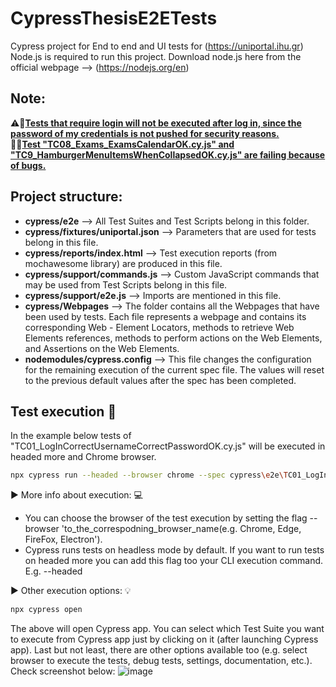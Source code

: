 # CypressThesisE2ETests  
Cypress project for End to end and UI tests for (https://uniportal.ihu.gr)  
Node.js is required to run this project. Download node.js here from the official webpage --> (https://nodejs.org/en)
## Note:  
⚠️🚩<u><strong>Tests that require login will not be executed after log in, since the password of my credentials is not pushed for security reasons.</strong></u>  
🚦🚫<u><strong>Test "TC08_Exams_ExamsCalendarΟΚ.cy.js" and "TC9_HamburgerMenuItemsWhenCollapsedΟΚ.cy.js" are failing because of bugs.</strong></u>  

## Project structure:  
- **cypress/e2e**  --> All Test Suites and Test Scripts belong in this folder.
- **cypress/fixtures/uniportal.json**  --> Parameters that are used for tests belong in this file.
- **cypress/reports/index.html**  --> Test execution reports (from mochawesome library) are produced in this file.
- **cypress/support/commands.js**  --> Custom JavaScript commands that may be used from Test Scripts belong in this file.
- **cypress/support/e2e.js**  --> Imports are mentioned in this file.
- **cypress/Webpages**  --> The folder contains all the Webpages that have been used by tests. Each file represents a webpage and contains its corresponding Web - Element Locators, methods to retrieve Web Elements references, methods to perform actions on the Web Elements, and Assertions on the Web Elements.
- **nodemodules/cypress.config**  --> This file changes the configuration for the remaining execution of the current spec file. The values will reset to the previous default values after the spec has been completed.  


## Test execution :rocket:
In the example below tests of "TC01_LogInCorrectUsernameCorrectPasswordOK.cy.js" will be executed in headed more and Chrome browser.
```bash
npx cypress run --headed --browser chrome --spec cypress\e2e\TC01_LogInCorrectUsernameCorrectPasswordOK.cy.js
```
▶︎ More info about execution:  :computer:
- You can choose the browser of the test execution by setting the flag --browser 'to_the_correspodning_browser_name(e.g. Chrome, Edge, FireFox, Electron').
- Cypress runs tests on headless mode by default. If you want to run tests on headed more you can add this flag too your CLI execution command. E.g. --headed
  
▶︎ Other execution options: :bulb:
```bash
npx cypress open
```
The above will open Cypress app. You can select which Test Suite you want to execute from Cypress app just by clicking on it (after launching Cypress app). Last but not least, there are other options available too (e.g. select browser to execute the tests, debug tests, settings, documentation, etc.). Check screenshot below: 
![image](https://github.com/CostasChou/CypressThesisE2ETests/assets/97087053/376ccf26-7c1b-4c46-81d0-8d7aebb97f67)

